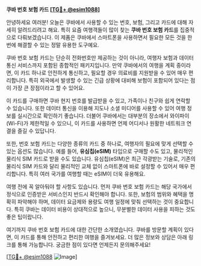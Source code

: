 **쿠바 번호 보험 카드 [[TG💪+ @esim1088](https://t.me/s/esim1088)]**

안녕하세요 여러분! 오늘은 쿠바에서 사용할 수 있는 번호, 보험, 그리고 카드에 대해 자세히 알려드리려고 해요. 특히 요즘 여행객들이 많이 찾는 **쿠바 번호 보험 카드**를 집중적으로 다뤄보겠습니다. 이 제품은 쿠바에서 스마트폰을 사용하면서 필요한 모든 것을 한 번에 해결할 수 있는 정말 유용한 도구예요.

쿠바 번호 보험 카드는 단순히 전화번호만 제공하는 것이 아니라, 여행자 보험과 데이터 통신 서비스까지 포함된 종합적인 패키지입니다. 만약 쿠바에서의 여행을 계획 중이라면, 이 카드 하나로 안전하게 통신하고, 필요할 경우 의료비를 지원받을 수 있어 매우 편리합니다. 특히 외국에서 발생할 수 있는 긴급 상황에 대비해 보험이 포함되어 있다는 점이 가장 큰 장점이라고 할 수 있어요.

이 카드를 구매하면 쿠바 현지 번호를 발급받을 수 있고, 가족이나 친구와 쉽게 연락할 수 있습니다. 또한 데이터 통신을 이용해 지도나 소셜 미디어를 사용할 수 있어 여행 정보를 실시간으로 확인하기 좋습니다. 더불어 쿠바에서는 대부분의 장소에서 와이파이(Wi-Fi)가 제한적일 수 있으니, 이 카드를 사용하면 언제 어디서나 원활한 네트워크 연결을 즐길 수 있답니다.

또한, 번호 보험 카드는 다양한 종류의 카드 중 하나로, 여행자의 필요에 맞게 선택할 수 있는 옵션도 많습니다. 예를 들어, **유심칩(eSIM)** 타입으로 구매할 수도 있고, 물리적인 물리식 SIM 카드로 받을 수도 있습니다. 유심칩(eSIM)은 최근 각광받는 기술로, 기존의 물리식 SIM 카드와 달리 물리적인 교체 없이 스마트폰에 바로 설정할 수 있어서 매우 편리합니다. 특히 여러 국가를 여행할 때는 eSIM이 더욱 유용해요.

여행 전에 꼭 알아둬야 할 사항도 있습니다. 먼저 쿠바 번호 보험 카드는 해당 국가에서 정식으로 인증받은 서비스인지 반드시 확인해야 합니다. 또한, 보험의 범위와 혜택을 명확히 파악해야 하며, 데이터 요금제와 용량도 여행 일정에 맞춰 선택하는 것이 중요합니다. 특히 쿠바는 데이터 비용이 상대적으로 높으니, 무분별한 데이터 사용을 피하는 것도 좋은 팁이랍니다.

여기까지 쿠바 번호 보험 카드에 대한 간단한 소개였습니다. 쿠바를 방문할 계획이 있다면, 이 카드를 통해 안전하고 편리한 여행을 즐겨보세요. 더 많은 정보와 상담은 아래 링크를 통해 가능합니다. 궁금한 점이 있다면 언제든지 문의해주세요!

[[TG💪+ @esim1088](https://t.me/s/esim1088) ![Image](https://i.postimg.cc/Y0z9fWf4/image.png)]